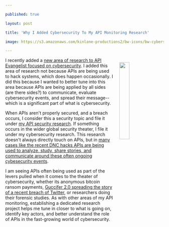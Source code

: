 ---
published: true
layout: post
title: 'Why I Added Cybersecurity To My API Monitoring Research'
image: https://s3.amazonaws.com/kinlane-productions2/bw-icons/bw-cybersecurity.png
---

<p><a href="http://cybersecurity.apievangelist.com/"><img style="padding: 15px;" src="https://s3.amazonaws.com/kinlane-productions2/bw-icons/bw-cybersecurity.png" alt="" width="25%" align="right" /></a>
<p>I recently added a <a href="http://cybersecurity.apievangelist.com/">new area of research to API Evangelist focused on cybersecurity</a>. I added this area of research not because APIs are being used to hack systems, which does happen occasionally. I did this because I wanted to better tune into this area because APIs are being applied by all sides (are there sides?) to communicate, evaluate cybersecurity events, and spread their message--which is a significant part of what is cybersecurity.
<p>When APIs aren't properly secured, and a breach occurs, I consider this a security topic&nbsp;and file it under <a href="http://security.apievangelist.com/">my API security research</a>. If something occurs in the wider global security theater, I file it under my cybersecurity research. This research doesn't always directly touch on APIs, but in <a href="https://motherboard.vice.com/read/why-twitter-was-the-platform-of-choice-for-ripping-apart-the-nsa-dump">many cases like the recent DNC hacks APIs are being used to analyze, study, share stories, and communicate around these often ongoing cybesecurity events</a>.
<p>I am seeing APIs often being used as part of the levers pulled when it comes to the theater of cybersecurity, whether its anonymous bitcoin ransom payments, <a href="https://twitter.com/guccifer_2">Guccifer 2.0 spreading the story of a recent breach of Twitter</a>, or researchers doing their forensic studies. As with other areas of my API monitoring, establishing a dedicated research project helps me tune in closer to what is going on, identify key actors, and better understand the role of APIs in the fast-growing world of cybersecurity.


